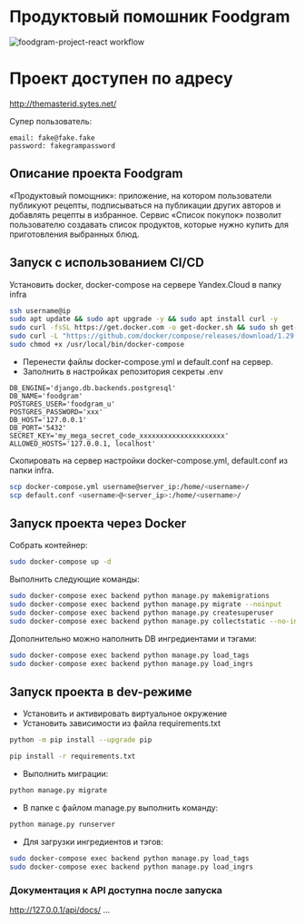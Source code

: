 # Продуктовый помошник Foodgram

![foodgram-project-react workflow](https://github.com/themasterid/foodgram-project-react/actions/workflows/foodgram_workflow.yml/badge.svg?branch=master)

# Проект доступен по адресу 

http://themasterid.sytes.net/

Супер пользователь:
```
email: fake@fake.fake
password: fakegrampassword
```
## Описание проекта Foodgram
«Продуктовый помощник»: приложение, на котором пользователи публикуют рецепты, подписываться на публикации других авторов и добавлять рецепты в избранное. Сервис «Список покупок» позволит пользователю создавать список продуктов, которые нужно купить для приготовления выбранных блюд.

## Запуск с использованием CI/CD

Установить docker, docker-compose на сервере Yandex.Cloud в папку infra
```bash
ssh username@ip
sudo apt update && sudo apt upgrade -y && sudo apt install curl -y
sudo curl -fsSL https://get.docker.com -o get-docker.sh && sudo sh get-docker.sh && sudo rm get-docker.sh
sudo curl -L "https://github.com/docker/compose/releases/download/1.29.2/docker-compose-$(uname -s)-$(uname -m)" -o /usr/local/bin/docker-compose
sudo chmod +x /usr/local/bin/docker-compose
```
- Перенести файлы docker-compose.yml и default.conf на сервер.
- Заполнить в настройках репозитория секреты .env

```env
DB_ENGINE='django.db.backends.postgresql'
DB_NAME='foodgram'
POSTGRES_USER='foodgram_u'
POSTGRES_PASSWORD='xxx'
DB_HOST='127.0.0.1'
DB_PORT='5432'
SECRET_KEY='my_mega_secret_code_xxxxxxxxxxxxxxxxxxxxx'
ALLOWED_HOSTS='127.0.0.1, localhost'
```

Скопировать на сервер настройки docker-compose.yml, default.conf из папки infra.

```bash
scp docker-compose.yml username@server_ip:/home/<username>/
scp default.conf <username>@<server_ip>:/home/<username>/
```

## Запуск проекта через Docker

Собрать контейнер:
```bash
sudo docker-compose up -d
```
Выполнить следующие команды:
```bash
sudo docker-compose exec backend python manage.py makemigrations
sudo docker-compose exec backend python manage.py migrate --noinput 
sudo docker-compose exec backend python manage.py createsuperuser
sudo docker-compose exec backend python manage.py collectstatic --no-input
```
Дополнительно можно наполнить DB ингредиентами и тэгами:
```bash
sudo docker-compose exec backend python manage.py load_tags
sudo docker-compose exec backend python manage.py load_ingrs
```


## Запуск проекта в dev-режиме

- Установить и активировать виртуальное окружение
- Установить зависимости из файла requirements.txt
```bash
python -m pip install --upgrade pip

pip install -r requirements.txt
```
- Выполнить миграции:
```bash
python manage.py migrate
```

- В папке с файлом manage.py выполнить команду:
```bash
python manage.py runserver
```

- Для загрузки ингредиентов и тэгов:
```bash
sudo docker-compose exec backend python manage.py load_tags
sudo docker-compose exec backend python manage.py load_ingrs
```

### Документация к API доступна после запуска
http://127.0.0.1/api/docs/
...
